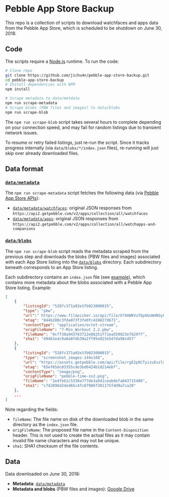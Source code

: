 # Pebble App Store Backup

This repo is a collection of scripts to download watchfaces and apps data from the Pebble App Store, which is scheduled to be shutdown on June 30, 2018.

## Code

The scripts require a [Node.js](https://nodejs.org/en/) runtime. To run the code:

```bash
# Clone repo
git clone https://github.com/jichu4n/pebble-app-store-backup.git
cd pebble-app-store-backup
# Install dependencies with NPM
npm install

# Scrape metadata to data/metdata
npm run scrape-metadata
# Scrape blobs (PBW files and images) to data/blobs
npm run scrape-blob
```

The `npm run scrape-blob` script takes several hours to complete depending on your connection speed, and may fail for random listings due to transient network issues.

To resume or retry failed listings, just re-run the script.
Since it tracks progress internally (via `data/blobs/*/index.json` files), re-running will just skip over already downloaded files.

## Data format

### [`data/metadata`](https://github.com/jichu4n/pebble-app-store-backup/tree/master/data/metadata)

The `npm run scrape-metadata` script fetches the following data (via [Pebble App Store APIs](https://gist.github.com/fletchto99/0be62d09c7b993fdd8ec)):

- [`data/metadata/watchfaces`](https://github.com/jichu4n/pebble-app-store-backup/tree/master/data/metadata/watchfaces): original JSON responses from `https://api2.getpebble.com/v2/apps/collection/all/watchfaces`
- [`data/metadata/apps`](https://github.com/jichu4n/pebble-app-store-backup/tree/master/data/metadata/apps): original JSON responses from `https://api2.getpebble.com/v2/apps/collection/all/watchapps-and-companions`

### [`data/blobs`](https://github.com/jichu4n/pebble-app-store-backup/tree/master/data/blobs)

The `npm run scrape-blob` script reads the metadata scraped from the previous step and downloads the blobs (PBW files and images) associated with each App Store listing into the [`data/blobs`](https://github.com/jichu4n/pebble-app-store-backup/tree/master/data/blobs) directory. Each subdirectory beneath corresponds to an App Store listing.

Each subdirectory contains an `index.json` file (see [example](https://github.com/jichu4n/pebble-app-store-backup/blob/master/data/blobs/528fc371a92e1fb023000015/index.json)), which contains more metadata about the blobs associated with a Pebble App Store listing. Example:

```json
[
    {
        "listingId": "528fc371a92e1fb023000015",
        "type": "pbw",
        "url":" https://www.filepicker.io/api/file/X74XWKVuTQyAUuWdN3yQ",
        "etag": "844b280c3fda073f3fe0fc424827d671",
        "contentType": "application/octet-stream",
        "origFileName": "7-Min_Workout 2.2.pbw",
        "fileName": "0cff30a943783722e88251f71ea559823e7629f7",
        "sha1": "49462e4c9a0a8fdb30a2ff95e023e5d7da98c45f"
    },
    {
        "listingId": "528fc371a92e1fb023000015",
        "type": "screenshot_images-144x168",
        "url": "https://assets.getpebble.com/api/file/rgE2pOCTyizuEvzlmtd1/convert?cache=true&fit=crop&w=144&h=168",
        "etag": "65ef65dc03355cde3bd6424b1d214ebf",
        "contentType": "image/png",
        "origFileName": "pebble-time-ss2.png",
        "fileName": "1e4feb1c5338a777de3a941ceabdefa043715486",
        "sha1": "c742896d2ded65c4fc87986f301175fdd9a7ca20"
    },
    ...
]
```

Note regarding the fields:

- `fileName`: The file name on disk of the downloaded blob in the same directory as the `index.json` file.
- `origFileName`: The proposed file name in the `Content-Disposition` header. This is not used to create the actual files as it may contain invalid file name characters and may not be unique.
- `sha1`: SHA1 checksum of the file contents.

## Data

Data downloaded on June 30, 2018:

- **Metadata**: [`data/metadata`](https://github.com/jichu4n/pebble-app-store-backup/tree/master/data/metadata)
- **Metadata and blobs** (PBW files and images): [Google Drive](https://drive.google.com/open?id=1gtf7xguGPUIRRsZi8ZCwDrYe7mQI39X_)
